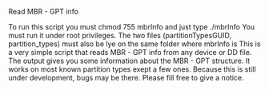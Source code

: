 Read MBR - GPT info

To run this script you must chmod 755 mbrInfo and just type ./mbrInfo
You must run it under root privileges. The two files (partitionTypesGUID,
partition_types) must also be lye on the same folder where mbrInfo is
This is a very simple script that reads MBR - GPT info from any device
or DD file. The output gives you some information about the MBR - GPT
structure. It works on most known partition types exept a few ones.
Because this is still under development, bugs may be there. Please
fill free to give a notice.
